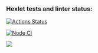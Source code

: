 ### Hexlet tests and linter status:
[![Actions Status](https://github.com/Aleksandr17552/backend-project-lvl1/workflows/hexlet-check/badge.svg)](https://github.com/Aleksandr17552/backend-project-lvl1/actions)

[![Node CI](https://github.com/Aleksandr17552/backend-project-lvl1/workflows/github-actions/badge.svg)](https://github.com/Aleksandr17552/backend-project-lvl1/actions)

<a href="https://codeclimate.com/github/codeclimate/codeclimate/maintainability"><img src="https://api.codeclimate.com/v1/badges/a99a88d28ad37a79dbf6/maintainability" /></a>

